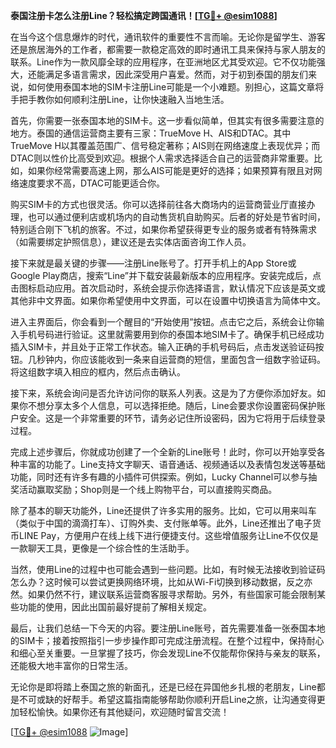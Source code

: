 **泰国注册卡怎么注册Line？轻松搞定跨国通讯！[[TG💪+ @esim1088](https://t.me/s/esim1088)]**

在当今这个信息爆炸的时代，通讯软件的重要性不言而喻。无论你是留学生、游客还是旅居海外的工作者，都需要一款稳定高效的即时通讯工具来保持与家人朋友的联系。Line作为一款风靡全球的应用程序，在亚洲地区尤其受欢迎。它不仅功能强大，还能满足多语言需求，因此深受用户喜爱。然而，对于初到泰国的朋友们来说，如何使用泰国本地的SIM卡注册Line可能是一个小难题。别担心，这篇文章将手把手教你如何顺利注册Line，让你快速融入当地生活。

首先，你需要一张泰国本地的SIM卡。这一步看似简单，但其实有很多需要注意的地方。泰国的通信运营商主要有三家：TrueMove H、AIS和DTAC。其中TrueMove H以其覆盖范围广、信号稳定著称；AIS则在网络速度上表现优异；而DTAC则以性价比高受到欢迎。根据个人需求选择适合自己的运营商非常重要。比如，如果你经常需要高速上网，那么AIS可能是更好的选择；如果预算有限且对网络速度要求不高，DTAC可能更适合你。

购买SIM卡的方式也很灵活。你可以选择前往各大商场内的运营商营业厅直接办理，也可以通过便利店或机场内的自动售货机自助购买。后者的好处是节省时间，特别适合刚下飞机的旅客。不过，如果你希望获得更专业的服务或者有特殊需求（如需要绑定护照信息），建议还是去实体店面咨询工作人员。

接下来就是最关键的步骤——注册Line账号了。打开手机上的App Store或Google Play商店，搜索“Line”并下载安装最新版本的应用程序。安装完成后，点击图标启动应用。首次启动时，系统会提示你选择语言，默认情况下应该是英文或其他非中文界面。如果你希望使用中文界面，可以在设置中切换语言为简体中文。

进入主界面后，你会看到一个醒目的“开始使用”按钮。点击它之后，系统会让你输入手机号码进行验证。这里就需要用到你的泰国本地SIM卡了。确保手机已经成功插入SIM卡，并且处于正常工作状态。输入正确的手机号码后，点击发送验证码按钮。几秒钟内，你应该能收到一条来自运营商的短信，里面包含一组数字验证码。将这组数字填入相应的框内，然后点击确认。

接下来，系统会询问是否允许访问你的联系人列表。这是为了方便你添加好友。如果你不想分享太多个人信息，可以选择拒绝。随后，Line会要求你设置密码保护账户安全。这是一个非常重要的环节，请务必记住所设密码，因为它将用于后续登录过程。

完成上述步骤后，你就成功创建了一个全新的Line账号！此时，你可以开始享受各种丰富的功能了。Line支持文字聊天、语音通话、视频通话以及表情包发送等基础功能，同时还有许多有趣的小插件可供探索。例如，Lucky Channel可以参与抽奖活动赢取奖励；Shop则是一个线上购物平台，可以直接购买商品。

除了基本的聊天功能外，Line还提供了许多实用的服务。比如，它可以用来叫车（类似于中国的滴滴打车）、订购外卖、支付账单等。此外，Line还推出了电子货币LINE Pay，方便用户在线上线下进行便捷支付。这些增值服务让Line不仅仅是一款聊天工具，更像是一个综合性的生活助手。

当然，使用Line的过程中也可能会遇到一些问题。比如，有时候无法接收到验证码怎么办？这时候可以尝试更换网络环境，比如从Wi-Fi切换到移动数据，反之亦然。如果仍然不行，建议联系运营商客服寻求帮助。另外，有些国家可能会限制某些功能的使用，因此出国前最好提前了解相关规定。

最后，让我们总结一下今天的内容。要注册Line账号，首先需要准备一张泰国本地的SIM卡；接着按照指引一步步操作即可完成注册流程。在整个过程中，保持耐心和细心至关重要。一旦掌握了技巧，你会发现Line不仅能帮你保持与亲友的联系，还能极大地丰富你的日常生活。

无论你是即将踏上泰国之旅的新面孔，还是已经在异国他乡扎根的老朋友，Line都是不可或缺的好帮手。希望这篇指南能够帮助你顺利开启Line之旅，让沟通变得更加轻松愉快。如果你还有其他疑问，欢迎随时留言交流！

[[TG💪+ @esim1088](https://t.me/s/esim1088) ![Image](https://i.postimg.cc/4NQfJmqS/Snipaste-2025-05-13-00-14-12.png)]